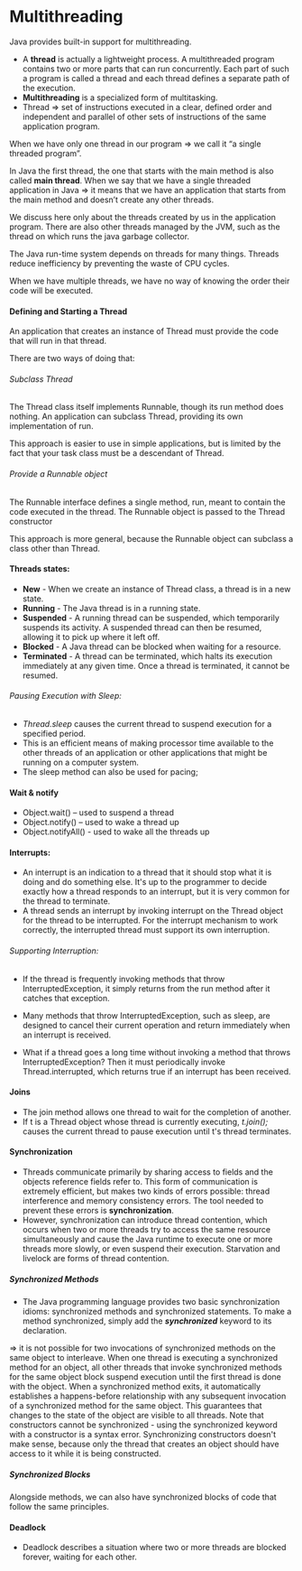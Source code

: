 # Multithreading

Java provides built-in support for multithreading.

- A **thread** is actually a lightweight process. A multithreaded program contains two or more
parts that can run concurrently. Each part of such a program is called a thread and each
thread defines a separate path of the execution.
- **Multithreading** is a specialized form of multitasking.
- Thread => set of instructions executed in a clear, defined order and independent 
and parallel of other sets of instructions of the same application program.

When we have only one thread in our program => we call it “a single threaded program”. 

In Java the first thread, the one that starts with the main method is also called **main thread**.
When we say that we have a single threaded application in Java => it means that we have an
application that starts from the main method and doesn’t create any other threads. 

We discuss here only about the threads created by us in the application program. 
There are also other threads managed by the JVM, such as the thread on which runs the 
java garbage collector.

The Java run-time system depends on threads for many things. Threads reduce inefficiency by
preventing the waste of CPU cycles.

When we have multiple threads, we have no way of knowing the order their code will be executed.

#### Defining and Starting a Thread

An application that creates an instance of Thread must provide the code that will run in that
thread.

There are two ways of doing that:

###### Subclass Thread

The Thread class itself implements Runnable, though its run method does nothing. An
application can subclass Thread, providing its own implementation of run.

This approach is easier to use in simple applications, but is limited by the fact 
that your task class must be a descendant of Thread.


###### Provide a Runnable object

The Runnable interface defines a single method, run, meant to contain the code
executed in the thread. The Runnable object is passed to the Thread constructor

This approach is more general, because the Runnable object can subclass a class other 
than Thread.

#### Threads states:
- **New** - When we create an instance of Thread class, a thread is in a new state.
- **Running** - The Java thread is in a running state.
- **Suspended** - A running thread can be suspended, which temporarily suspends its
activity. A suspended thread can then be resumed, allowing it to pick up where it left off.
- **Blocked** - A Java thread can be blocked when waiting for a resource.
- **Terminated** - A thread can be terminated, which halts its execution immediately at any
given time. Once a thread is terminated, it cannot be resumed.

###### Pausing Execution with Sleep:
- _Thread.sleep_ causes the current thread to suspend execution for a specified period.
- This is an efficient means of making processor time available to the other threads of an
application or other applications that might be running on a computer system.
- The sleep method can also be used for pacing;

#### Wait & notify

- Object.wait() – used to suspend a thread
- Object.notify() – used to wake a thread up
- Object.notifyAll() - used to wake all the threads up

####  Interrupts:
- An interrupt is an indication to a thread that it should stop what it is doing and do
something else. It's up to the programmer to decide exactly how a thread responds to an
interrupt, but it is very common for the thread to terminate.
- A thread sends an interrupt by invoking interrupt on the Thread object for the thread to
be interrupted. For the interrupt mechanism to work correctly, the interrupted thread
must support its own interruption.

###### Supporting Interruption:
- If the thread is frequently invoking methods that throw InterruptedException, it simply
returns from the run method after it catches that exception.

- Many methods that throw InterruptedException, such as sleep, are designed to cancel
their current operation and return immediately when an interrupt is received.

- What if a thread goes a long time without invoking a method that throws
InterruptedException? Then it must periodically invoke Thread.interrupted, which returns
true if an interrupt has been received.

#### Joins
- The join method allows one thread to wait for the completion of another. 
- If t is a Thread object whose thread is currently executing, _t.join();_ causes 
the current thread to pause execution until t's thread terminates.


#### Synchronization
- Threads communicate primarily by sharing access to fields and the objects reference
fields refer to. This form of communication is extremely efficient, but makes two kinds of
errors possible: thread interference and memory consistency errors. The tool needed to
prevent these errors is **synchronization**.
- However, synchronization can introduce thread contention, which occurs when two or
more threads try to access the same resource simultaneously and cause the Java
runtime to execute one or more threads more slowly, or even suspend their execution.
Starvation and livelock are forms of thread contention.


##### Synchronized Methods
- The Java programming language provides two basic synchronization idioms:
synchronized methods and synchronized statements.
To make a method synchronized, simply add the **_synchronized_** keyword to its declaration.

=> it is not possible for two invocations of synchronized methods on the same object to
interleave. 
When one thread is executing a synchronized method for an object, all other threads
that invoke synchronized methods for the same object block suspend execution until the 
first thread is done with the object.
When a synchronized method exits, it automatically establishes a happens-before 
relationship with any subsequent invocation of a synchronized method for the same object. This guarantees
that changes to the state of the object are visible to all threads.
Note that constructors cannot be synchronized - using the synchronized keyword with a
constructor is a syntax error. 
Synchronizing constructors doesn't make sense, because only the thread that creates 
an object should have access to it while it is being constructed.

##### Synchronized Blocks

Alongside methods, we can also have synchronized blocks of code that follow the same 
principles.

#### Deadlock
- Deadlock describes a situation where two or more threads are blocked forever, waiting
for each other.

